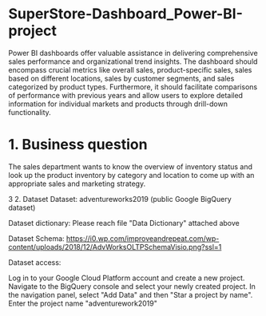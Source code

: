 # SuperStore-Dashboard_Power-BI-project

Power BI dashboards offer valuable assistance in delivering comprehensive sales performance and organizational trend insights. 
The dashboard should encompass crucial metrics like overall sales, product-specific sales, sales based on different locations, sales by customer segments, and sales categorized by product types. 
Furthermore, it should facilitate comparisons of performance with previous years and allow users to explore detailed information for individual markets and products through drill-down functionality.

# 1. Business question
The sales department wants to know the overview of inventory status and look up the product inventory by category and location to come up with an appropriate sales and marketing strategy.

3 2. Dataset
Dataset: adventureworks2019 (public Google BigQuery dataset)

Dataset dictionary: Please reach file "Data Dictionary" attached above

Dataset Schema: https://i0.wp.com/improveandrepeat.com/wp-content/uploads/2018/12/AdvWorksOLTPSchemaVisio.png?ssl=1

Dataset access:

Log in to your Google Cloud Platform account and create a new project.
Navigate to the BigQuery console and select your newly created project.
In the navigation panel, select "Add Data" and then "Star a project by name".
Enter the project name "adventurework2019"
